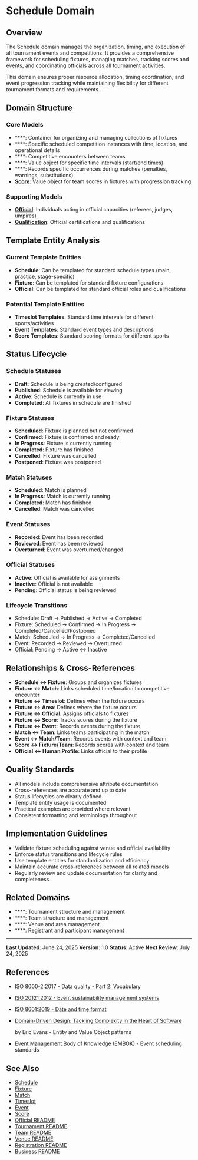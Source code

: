 # **Schedule Domain**

## **Overview**

The Schedule domain manages the organization, timing, and execution of all tournament events and competitions. It
provides a comprehensive framework for scheduling fixtures, managing matches, tracking scores and events, and
coordinating officials across all tournament activities.

This domain ensures proper resource allocation, timing coordination, and event progression tracking while maintaining
flexibility for different tournament formats and requirements.

## **Domain Structure**

### **Core Models**

- \*\*\*\*: Container for organizing and managing collections of fixtures
- \*\*\*\*: Specific scheduled competition instances with time, location, and operational details
- \*\*\*\*: Competitive encounters between teams
- \*\*\*\*: Value object for specific time intervals (start/end times)
- \*\*\*\*: Records specific occurrences during matches (penalties, warnings, substitutions)
- **[Score](../schedule/score.md)**: Value object for team scores in fixtures with progression tracking

### **Supporting Models**

- **[Official](official/official.md)**: Individuals acting in official capacities (referees, judges, umpires)
- **[Qualification](official/qualification.md)**: Official certifications and qualifications

## **Template Entity Analysis**

### **Current Template Entities**

- **Schedule**: Can be templated for standard schedule types (main, practice, stage-specific)
- **Fixture**: Can be templated for standard fixture configurations
- **Official**: Can be templated for standard official roles and qualifications

### **Potential Template Entities**

- **Timeslot Templates**: Standard time intervals for different sports/activities
- **Event Templates**: Standard event types and descriptions
- **Score Templates**: Standard scoring formats for different sports

## **Status Lifecycle**

### **Schedule Statuses**

- **Draft**: Schedule is being created/configured
- **Published**: Schedule is available for viewing
- **Active**: Schedule is currently in use
- **Completed**: All fixtures in schedule are finished

### **Fixture Statuses**

- **Scheduled**: Fixture is planned but not confirmed
- **Confirmed**: Fixture is confirmed and ready
- **In Progress**: Fixture is currently running
- **Completed**: Fixture has finished
- **Cancelled**: Fixture was cancelled
- **Postponed**: Fixture was postponed

### **Match Statuses**

- **Scheduled**: Match is planned
- **In Progress**: Match is currently running
- **Completed**: Match has finished
- **Cancelled**: Match was cancelled

### **Event Statuses**

- **Recorded**: Event has been recorded
- **Reviewed**: Event has been reviewed
- **Overturned**: Event was overturned/changed

### **Official Statuses**

- **Active**: Official is available for assignments
- **Inactive**: Official is not available
- **Pending**: Official status is being reviewed

### **Lifecycle Transitions**

- Schedule: Draft → Published → Active → Completed
- Fixture: Scheduled → Confirmed → In Progress → Completed/Cancelled/Postponed
- Match: Scheduled → In Progress → Completed/Cancelled
- Event: Recorded → Reviewed → Overturned
- Official: Pending → Active ↔ Inactive

## **Relationships & Cross-References**

- **Schedule ↔ Fixture**: Groups and organizes fixtures
- **Fixture ↔ Match**: Links scheduled time/location to competitive encounter
- **Fixture ↔ Timeslot**: Defines when the fixture occurs
- **Fixture ↔ Area**: Defines where the fixture occurs
- **Fixture ↔ Official**: Assigns officials to fixtures
- **Fixture ↔ Score**: Tracks scores during the fixture
- **Fixture ↔ Event**: Records events during the fixture
- **Match ↔ Team**: Links teams participating in the match
- **Event ↔ Match/Team**: Records events with context and team
- **Score ↔ Fixture/Team**: Records scores with context and team
- **Official ↔ Human Profile**: Links official to their profile

## **Quality Standards**

- All models include comprehensive attribute documentation
- Cross-references are accurate and up to date
- Status lifecycles are clearly defined
- Template entity usage is documented
- Practical examples are provided where relevant
- Consistent formatting and terminology throughout

## **Implementation Guidelines**

- Validate fixture scheduling against venue and official availability
- Enforce status transitions and lifecycle rules
- Use template entities for standardization and efficiency
- Maintain accurate cross-references between all related models
- Regularly review and update documentation for clarity and completeness

## **Related Domains**

- \*\*\*\*: Tournament structure and management
- \*\*\*\*: Team structure and management
- \*\*\*\*: Venue and area management
- \*\*\*\*: Registrant and participant management

---

**Last Updated**: June 24, 2025 **Version**: 1.0 **Status**: Active **Next Review**: July 24, 2025

## References

- [ISO 8000-2:2017 - Data quality - Part 2: Vocabulary](https://www.iso.org/standard/36326.html)
- [ISO 20121:2012 - Event sustainability management systems](https://www.iso.org/standard/54552.html)
- [ISO 8601:2019 - Date and time format](https://www.iso.org/standard/70907.html)
- [Domain-Driven Design: Tackling Complexity in the Heart of Software](https://www.amazon.com/Domain-Driven-Design-Tackling-Complexity-Software/dp/0321125215)

  by Eric Evans - Entity and Value Object patterns

- [Event Management Body of Knowledge (EMBOK)](https://www.embok.org/index.php/embok-model) - Event scheduling standards

## See Also

- [Schedule](../schedule/schedule.md)
- [Fixture](../schedule/fixture.md)
- [Match](../schedule/match.md)
- [Timeslot](../schedule/timeslot.md)
- [Event](../schedule/event.md)
- [Score](../schedule/score.md)
- [Official README](../schedule/official/README.md)
- [Tournament README](../tournament/README.md)
- [Team README](../team/README.md)
- [Venue README](../venue/README.md)
- [Registration README](../registration/README.md)
- [Business README](../README.md)
